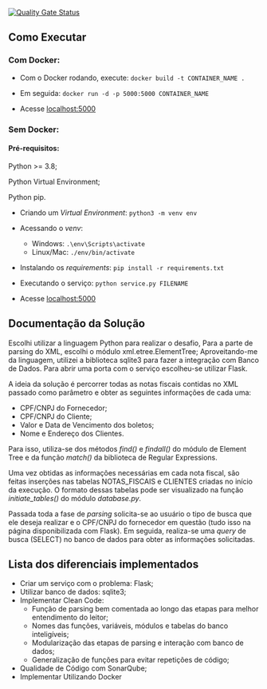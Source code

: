 
[![Quality Gate Status](https://sonarcloud.io/api/project_badges/measure?project=Muriloide21_notas-fiscais-python&metric=alert_status)](https://sonarcloud.io/summary/new_code?id=Muriloide21_notas-fiscais-python)


## Como Executar

### Com Docker:

- Com o Docker rodando, execute: `docker build -t CONTAINER_NAME .`

- Em seguida: `docker run -d -p 5000:5000 CONTAINER_NAME`

- Acesse [localhost:5000](http://localhost:5000)

### Sem Docker:

#### Pré-requisitos:
Python >= 3.8;

Python Virtual Environment;

Python pip.

- Criando um *Virtual Environment*: `python3 -m venv env`

- Acessando o *venv*:
    - Windows: `.\env\Scripts\activate`
    - Linux/Mac: `./env/bin/activate`   

- Instalando os *requirements*: `pip install -r requirements.txt`

- Executando o serviço: `python service.py FILENAME`
- Acesse [localhost:5000](http://localhost:5000)

## Documentação da Solução

Escolhi utilizar a linguagem Python para realizar o desafio,
Para a parte de parsing do XML, escolhi o módulo xml.etree.ElementTree;
Aproveitando-me da linguagem, utilizei a biblioteca sqlite3 para fazer a integração com Banco de Dados.
Para abrir uma porta com o serviço escolheu-se utilizar Flask.

A ideia da solução é percorrer todas as notas fiscais contidas no XML passado como parâmetro e obter as seguintes informações de cada uma:

- CPF/CNPJ do Fornecedor;
- CPF/CNPJ do Cliente;
- Valor e Data de Vencimento dos boletos;
- Nome e Endereço dos Clientes.

Para isso, utiliza-se dos métodos *find()* e *findall()* do módulo de Element Tree e da função *match()* da biblioteca de Regular Expressions.

Uma vez obtidas as informações necessárias em cada nota fiscal, são feitas inserções nas tabelas NOTAS_FISCAIS e CLIENTES criadas no início da execução. O formato dessas tabelas pode ser visualizado na função *initiate_tables()* do módulo *database.py*.

Passada toda a fase de *parsing* solicita-se ao usuário o tipo de busca que ele deseja realizar e o CPF/CNPJ do fornecedor em questão (tudo isso na página disponibilizada com Flask). Em seguida, realiza-se uma *query* de busca (SELECT) no banco de dados para obter as informações solicitadas.

## Lista dos diferenciais implementados

- Criar um serviço com o problema: Flask;
- Utilizar banco de dados: sqlite3;
- Implementar Clean Code:
    - Função de parsing bem comentada ao longo das etapas para melhor entendimento do leitor;
    - Nomes das funções, variáveis, módulos e tabelas do banco inteligíveis;
    - Modularização das etapas de parsing e interação com banco de dados;
    - Generalização de funções para evitar repetições de código;
- Qualidade de Código com SonarQube;
- Implementar Utilizando Docker
